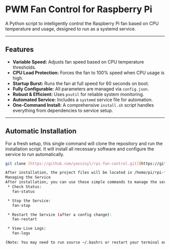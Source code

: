 # PWM Fan Control for Raspberry Pi

A Python script to intelligently control the Raspberry Pi fan based on CPU temperature and usage, designed to run as a systemd service.

---

## Features

- **Variable Speed:** Adjusts fan speed based on CPU temperature thresholds.
- **CPU Load Protection:** Forces the fan to 100% speed when CPU usage is high.
- **Startup Burst:** Runs the fan at full speed for 60 seconds on boot.
- **Fully Configurable:** All parameters are managed via `config.json`.
- **Robust & Efficient:** Uses `psutil` for reliable system monitoring.
- **Automated Service:** Includes a `systemd` service file for automation.
- **One-Command Install:** A comprehensive `install.sh` script handles everything from dependencies to service setup.

---

## Automatic Installation

For a fresh setup, this single command will clone the repository and run the installation script. It will install all necessary software and configure the service to run automatically.

```bash
git clone [https://github.com/yassinyl/rpi-fan-control.git](https://github.com/yassinyl/rpi-fan-control.git) && cd rpi-fan-control && sudo bash install.sh

After installation, the project files will be located in /home/pi/rpi-fan-control. You can modify the config.json file in that directory to tune the settings.
Managing the Service
After installation, you can use these simple commands to manage the service:
 * Check Status:
   fan-status

 * Stop the Service:
   fan-stop

 * Restart the Service (after a config change):
   fan-restart

 * View Live Logs:
   fan-logs

(Note: You may need to run source ~/.bashrc or restart your terminal once for these commands to become active.)
